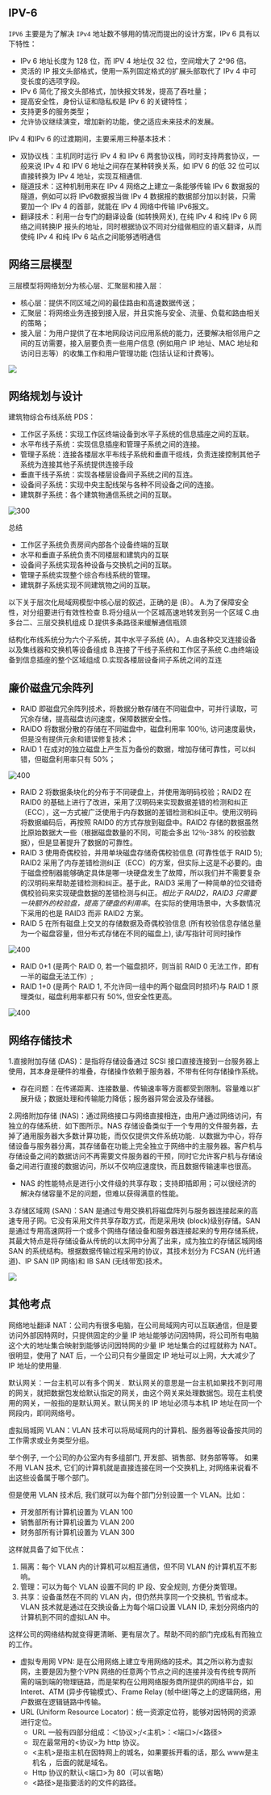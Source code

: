 ```toc
```

## IPV-6

`IPV6` 主要是为了解决 `IPv4` 地址数不够用的情况而提出的设计方案，IPv 6 具有以下特性：
- IPv 6 地址长度为 128 位，而 IPV 4 地址仅 32 位，空间增大了 2^96 倍。
- 灵活的 IP 报文头部格式，使用一系列固定格式的扩展头部取代了 IPv 4 中可变长度的选项字段。
- IPv 6 简化了报文头部格式，加快报文转发，提高了吞吐量；
- 提高安全性，身份认证和隐私权是 IPv 6 的关键特性；
- 支持更多的服务类型；
- 允许协议继续演变，增加新的功能，使之适应未来技术的发展。

IPv 4 和IPv 6 的过渡期间，主要采用三种基本技术：
- 双协议栈：主机同时运行 IPv 4 和 IPv 6 两套协议栈，同时支持两套协议，一般来说 IPv 4 和 IPV 6 地址之间存在某种转换关系，如 IPV 6 的低 32 位可以直接转换为 IPv 4 地址，实现互相通信.
- 隧道技术：这种机制用来在 IPv 4 网络之上建立一条能够传输 IPv 6 数据报的隧道，例如可以将 IPv6数据报当做 IPv 4 数据报的数据部分加以封装，只需要加一个 IPv 4 的首部，就能在 IPv 4 网络中传输 IPv6报文。
- 翻译技术：利用一台专门的翻译设备 (如转换网关), 在纯 IPv 4 和纯 IPv 6 网络之间转换IP 报头的地址，同时根据协议不同对分组做相应的语义翻译，从而使纯 IPv 4 和纯 IPv 6 站点之间能够透明通信

## 网络三层模型

三层模型将网络划分为核心层、汇聚层和接入层：
- 核心层：提供不同区域之间的最佳路由和高速数据传送；
- 汇聚层：将网络业务连接到接入层，并且实施与安全、流量、负载和路由相关的策略；
- 接入层：为用户提供了在本地网段访问应用系统的能力，还要解决相邻用户之间的互访需要，接入层要负责一些用户信息 (例如用户 IP 地址、MAC 地址和访问日志等）的收集工作和用户管理功能 (包括认证和计费等)。

![](../img/094.png)


## 网络规划与设计

建筑物综合布线系统 PDS：
- 工作区子系统：实现工作区终端设备到水平子系统的信息插座之间的互联。
- 水平布线子系统：实现信息插座和管理子系统之间的连接。
- 管理子系统：连接各楼层水平布线子系统和垂直干缆线，负责连接控制其他子系统为连接其他子系统提供连接手段
- 垂直干线子系统：实现各楼层设备间子系统之间的互连。
- 设备间子系统：实现中央主配线架与各种不同设备之间的连接。
- 建筑群子系统：各个建筑物通信系统之间的互联。

![300](../img/095.png)

总结
- 工作区子系统负责房间内部各个设备终端的互联
- 水平和垂直子系统负责不同楼层和建筑内的互联
- 设备间子系统实现各种设备与交换机之间的互联。
- 管理子系统实现整个综合布线系统的管理。
- 建筑群子系统实现不同建筑物之间的互联。


以下关于层次化局域网模型中核心层的叙述，正确的是 (B）。
A.为了保障安全性，对分组要进行有效性检查 
B.将分组从一个区城高速地转发到另一个区域
C.由多台二、三层交换机组成
D.提供多条路径来缓解通信瓶颈

结构化布线系统分为六个子系统，其中水平子系统 (A）。
A.由各种交叉连接设备以及集线器和交换机等设备组成 
B.连接了干线子系统和工作区子系统
C.由终端设备到信息插座的整个区域组成
D.实现各楼层设备间子系统之间的互连


## 廉价磁盘冗余阵列

- RAID 即磁盘冗余阵列技术，将数据分散存储在不同磁盘中，可并行读取，可冗余存储，提高磁盘访问速度，保障数据安全性。
- RAIDO 将数据分散的存储在不同磁盘中，磁盘利用率 100％, 访问速度最快，但是没有提供元余和错误修复技术；
- RAID 1 在成对的独立磁盘上产生互为备份的数据，增加存储可靠性，可以纠错，但磁盘利用率只有 50%；

![400](../img/096.png)

- RAID 2 将数据条块化的分布于不同硬盘上，并使用海明码校验；RAID2 在 RAID0 的基础上进行了改进，采用了汉明码来实现数据差错的检测和纠正（ECC），这一方式被广泛使用于内存数据的差错检测和纠正中。使用汉明码将数据编码后，再按照 RAID0 的方式存放到磁盘中。RAID2 存储的数据虽然比原始数据大一些（根据磁盘数量的不同，可能会多出 12％-38% 的校验数据），但是显著提升了数据的可靠性。
- RAID 3 使用奇偶校验，并用单块磁盘存储奇偶校验信息 (可靠性低于 RAID 5); RAID2 采用了内存差错检测纠正（ECC）的方案，但实际上这是不必要的。由于磁盘控制器能够确定具体是哪一块硬盘发生了故障，所以我们并不需要复杂的汉明码来帮助差错检测和纠正。基于此，RAID3 采用了一种简单的位交错奇偶校验码来实现硬盘数据的差错检测与纠正。*相比于 RAID2，RAID3 只需要一块额外的校验盘，提高了硬盘的利用率*。在实际的使用场景中，大多数情况下采用的也是 RAID3 而非 RAID2 方案。
- RAID 5 在所有磁盘上交叉的存储数据及奇偶校验信息 (所有校验信息存储总量为一个磁盘容量，但分布式存储在不同的磁盘上), 读/写指针可同时操作

![400](../img/097.png)

- RAID 0+1 (是两个 RAID 0, 若一个磁盘损坏，则当前 RAID 0 无法工作，即有一半的磁盘无法工作）;
- RAID 1+0 (是两个 RAID 1, 不允许同一组中的两个磁盘同时损坏)与 RAID 1 原理类似，磁盘利用率都只有 50%, 但安全性更高。

![400](../img/096.png)


## 网络存储技术

1.直接附加存储 (DAS)：是指将存储设备通过 SCSI 接口直接连接到一台服务器上使用，其本身是硬件的堆叠，存储操作依赖于服务器，不带有任何存储操作系统。
- 存在问题：在传递距离、连接数量、传输速率等方面都受到限制。容量难以扩展升级；数据处理和传输能力降低；服务器异常会波及存储器。

2.网络附加存储 (NAS)：通过网络接口与网络直接相连，由用户通过网络访问，有独立的存储系统．如下图所示。NAS 存储设备类似于一个专用的文件服务器，去掉了通用服务器大多数计算功能，而仅仅提供文件系统功能．以数据为中心，将存储设备与服务器分离，其存储备在功能上完全独立于网络中的主服务器。客户机与存储设备之间的数据访问不再需要文件服务器的干预，同时它允许客户机与存储设备之间进行直接的数据访问，所以不仅响应速度快，而且数据传输速率也很高。
- NAS 的性能特点是进行小文件级的共享存取；支持即插即用；可以很经济的解决存储容量不足的问题，但难以获得满意的性能。

3.存储区域网 (SAN)：SAN 是通过专用交换机将磁盘阵列与服务器连接起来的高速专用子网。它没有采用文件共享存取方式，而是采用块 (block)级别存储。SAN 是通过专用高速网将一个或多个网络存储设备和服务器连接起来的专用存储系统，其最大特点是将存储设备从传统的以太网中分离了出来，成为独立的存储区城网络 SAN 的系统结构。根据数据传输过程采用的协议，其技术划分为 FCSAN (光纤通道)、IP SAN (IP 网络)和 IB SAN (无线带宽)技术。

![](../img/099.png)


## 其他考点

网络地址翻译 NAT：公司内有很多电脑，在公司局域网内可以互联通信，但是要访问外部因特网时，只提供固定的少量 IP 地址能够访问因特网，将公司所有电脑这个大的地址集合映射到能够访问因特网的少量 IP 地址集合的过程就称为 NAT。很明显，使用了 NAT 后，一个公司只有少量固定 IP 地址可以上网，大大减少了 IP 地址的使用量.

默认网关：一台主机可以有多个网关．默认网关的意思是一台主机如果找不到可用的网关，就把数据包发给默认指定的网关，由这个网关来处理数据包。现在主机使用的网关，一般指的是默认网关。默认网关的 IP 地址必须与本机 IP 地址在同一个网段内，即同网络号。

虚拟局城网 VLAN：VLAN 技术可以将局域网内的计算机、服务器等设备按共同的工作需求或业务类型分组。

举个例子, 一个公司的办公室内有多组部门, 开发部、销售部、财务部等等。
如果不用 VLAN 技术, 它们的计算机就是直接连接在同一个交换机上, 对网络来说看不出这些设备属于哪个部门。

但是使用 VLAN 技术后, 我们就可以为每个部门分别设置一个 VLAN。比如：
- 开发部所有计算机设置为 VLAN 100
- 销售部所有计算机设置为 VLAN 200
- 财务部所有计算机设置为 VLAN 300

这样就具备了如下优点：
1. 隔离：每个 VLAN 内的计算机可以相互通信，但不同 VLAN 的计算机互不影响。
2. 管理：可以为每个 VLAN 设置不同的 IP 段、安全规则, 方便分类管理。
3. 共享：设备虽然在不同的 VLAN 内，但仍然共享同一个交换机, 节省成本。
VLAN 技术就是通过在交换设备上为每个端口设置 VLAN ID, 来划分网络内的计算机到不同的虚拟LAN 中。

这样公司的网络结构就变得更清晰、更有层次了。帮助不同的部门完成私有而独立的工作。

- 虚拟专用网 VPN: 是在公用网络上建立专用网络的技术。其之所以称为虚拟网，主要是因为整个VPN 网络的任意两个节点之间的连接并没有传统专网所需的端到端的物理链路，而是架构在公用网络服务商所提供的网络平台，如 Interet、ATM (异步传输模式〉、Frame Relay (帧中继)等之上的逻辑网络，用户数据在逻辑链路中传输。
- URL (Uniform Resource Locator)：统一资源定位符，能够对因特网的资源进行定位。
	- URL 一般有四部分组成：＜协议>;/<主机>：<端口>/<路径>
	- 现在最常用的<协议>为 http 协议。
	- <主机>是指主机在因特网上的城名，如果要拆开看的话，那么 www是主机名 ，后面的就是域名。
	- Http 协议的默认<端口>为 80（可以省略）
	- <路径>是指要活的的文件的路径。